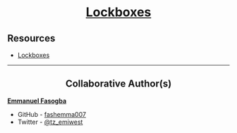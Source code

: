 <h1 style="text-align: center;">
	<a href='https://intranet.alxswe.com/projects/1214'>
		Lockboxes
	</a>
</h1>


## Resources
* [Lockboxes](https://stackoverflow.com/questions/63024056/lockboxes-problem-list-inside-a-list-and-each-list-contains-keys-to-unlock-the)

---

<h2 style="text-align: center;">Collaborative Author(s)</h2>

[**Emmanuel Fasogba**](https://www.linkedin.com/in/emmanuelofasogba/)
- GitHub - [fashemma007](https://github.com/fashemma007)
- Twitter - [@tz_emiwest](https://www.twitter.com/tz_emiwest)
